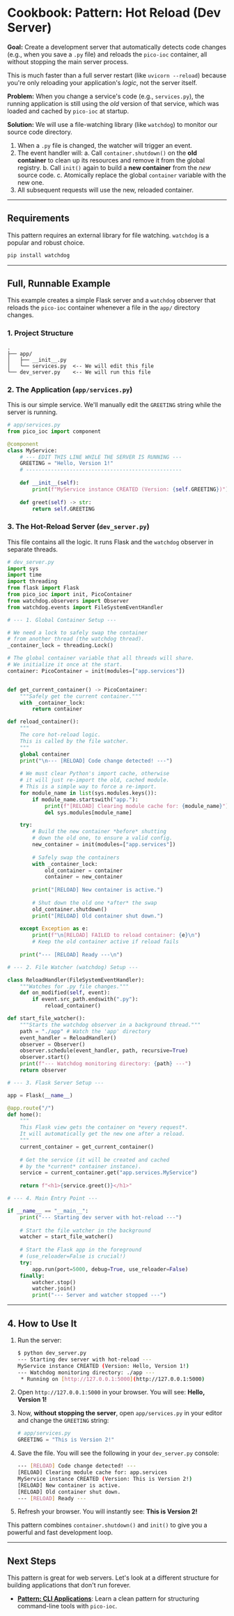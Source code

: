 # Cookbook: Pattern: Hot Reload (Dev Server)

**Goal:** Create a development server that automatically detects code changes (e.g., when you save a `.py` file) and reloads the `pico-ioc` container, all without stopping the main server process.

This is much faster than a full server restart (like `uvicorn --reload`) because you're only reloading your application's *logic*, not the server itself.

**Problem:** When you change a service's code (e.g., `services.py`), the running application is still using the *old* version of that service, which was loaded and cached by `pico-ioc` at startup.

**Solution:** We will use a file-watching library (like `watchdog`) to monitor our source code directory.
1.  When a `.py` file is changed, the watcher will trigger an event.
2.  The event handler will:
    a.  Call `container.shutdown()` on the **old container** to clean up its resources and remove it from the global registry.
    b.  Call `init()` again to build a **new container** from the *new* source code.
    c.  Atomically replace the global `container` variable with the new one.
3.  All subsequent requests will use the new, reloaded container.

---

## Requirements

This pattern requires an external library for file watching. `watchdog` is a popular and robust choice.

```bash
pip install watchdog
````

-----

## Full, Runnable Example

This example creates a simple Flask server and a `watchdog` observer that reloads the `pico-ioc` container whenever a file in the `app/` directory changes.

### 1\. Project Structure

```
.
├── app/
│   ├── __init__.py
│   └── services.py  <-- We will edit this file
└── dev_server.py    <-- We will run this file
```

### 2\. The Application (`app/services.py`)

This is our simple service. We'll manually edit the `GREETING` string while the server is running.

```python
# app/services.py
from pico_ioc import component

@component
class MyService:
    # --- EDIT THIS LINE WHILE THE SERVER IS RUNNING ---
    GREETING = "Hello, Version 1!"
    # --------------------------------------------------
    
    def __init__(self):
        print(f"MyService instance CREATED (Version: {self.GREETING})")
    
    def greet(self) -> str:
        return self.GREETING
```

### 3\. The Hot-Reload Server (`dev_server.py`)

This file contains all the logic. It runs Flask and the `watchdog` observer in separate threads.

```python
# dev_server.py
import sys
import time
import threading
from flask import Flask
from pico_ioc import init, PicoContainer
from watchdog.observers import Observer
from watchdog.events import FileSystemEventHandler

# --- 1. Global Container Setup ---

# We need a lock to safely swap the container
# from another thread (the watchdog thread).
_container_lock = threading.Lock()

# The global container variable that all threads will share.
# We initialize it once at the start.
container: PicoContainer = init(modules=["app.services"])


def get_current_container() -> PicoContainer:
    """Safely get the current container."""
    with _container_lock:
        return container

def reload_container():
    """
    The core hot-reload logic.
    This is called by the file watcher.
    """
    global container
    print("\n--- [RELOAD] Code change detected! ---")
    
    # We must clear Python's import cache, otherwise
    # it will just re-import the old, cached module.
    # This is a simple way to force a re-import.
    for module_name in list(sys.modules.keys()):
        if module_name.startswith("app."):
            print(f"[RELOAD] Clearing module cache for: {module_name}")
            del sys.modules[module_name]

    try:
        # Build the new container *before* shutting
        # down the old one, to ensure a valid config.
        new_container = init(modules=["app.services"])
        
        # Safely swap the containers
        with _container_lock:
            old_container = container
            container = new_container
            
        print("[RELOAD] New container is active.")
        
        # Shut down the old one *after* the swap
        old_container.shutdown()
        print("[RELOAD] Old container shut down.")
        
    except Exception as e:
        print(f"\n[RELOAD] FAILED to reload container: {e}\n")
        # Keep the old container active if reload fails
        
    print("--- [RELOAD] Ready ---\n")

# --- 2. File Watcher (watchdog) Setup ---

class ReloadHandler(FileSystemEventHandler):
    """Watches for .py file changes."""
    def on_modified(self, event):
        if event.src_path.endswith(".py"):
            reload_container()

def start_file_watcher():
    """Starts the watchdog observer in a background thread."""
    path = "./app" # Watch the 'app' directory
    event_handler = ReloadHandler()
    observer = Observer()
    observer.schedule(event_handler, path, recursive=True)
    observer.start()
    print(f"--- Watchdog monitoring directory: {path} ---")
    return observer

# --- 3. Flask Server Setup ---

app = Flask(__name__)

@app.route("/")
def home():
    """
    This Flask view gets the container on *every request*.
    It will automatically get the new one after a reload.
    """
    current_container = get_current_container()
    
    # Get the service (it will be created and cached
    # by the *current* container instance).
    service = current_container.get("app.services.MyService")
    
    return f"<h1>{service.greet()}</h1>"

# --- 4. Main Entry Point ---

if __name__ == "__main__":
    print("--- Starting dev server with hot-reload ---")
    
    # Start the file watcher in the background
    watcher = start_file_watcher()
    
    # Start the Flask app in the foreground
    # (use_reloader=False is crucial!)
    try:
        app.run(port=5000, debug=True, use_reloader=False)
    finally:
        watcher.stop()
        watcher.join()
        print("--- Server and watcher stopped ---")

```

-----

## 4\. How to Use It

1.  Run the server:

    ```bash
    $ python dev_server.py
    --- Starting dev server with hot-reload ---
    MyService instance CREATED (Version: Hello, Version 1!)
    --- Watchdog monitoring directory: ./app ---
     * Running on [http://127.0.0.1:5000](http://127.0.0.1:5000)
    ```

2.  Open `http://127.0.0.1:5000` in your browser. You will see:
    **Hello, Version 1\!**

3.  Now, **without stopping the server**, open `app/services.py` in your editor and change the `GREETING` string:

    ```python
    # app/services.py
    GREETING = "This is Version 2!"
    ```

4.  Save the file. You will see the following in your `dev_server.py` console:

    ```bash
    --- [RELOAD] Code change detected! ---
    [RELOAD] Clearing module cache for: app.services
    MyService instance CREATED (Version: This is Version 2!)
    [RELOAD] New container is active.
    [RELOAD] Old container shut down.
    --- [RELOAD] Ready ---
    ```

5.  Refresh your browser. You will instantly see:
    **This is Version 2\!**

This pattern combines `container.shutdown()` and `init()` to give you a powerful and fast development loop.

-----

## Next Steps

This pattern is great for web servers. Let's look at a different structure for building applications that don't run forever.

  * **[Pattern: CLI Applications](./pattern-cli-app.md)**: Learn a clean pattern for structuring command-line tools with `pico-ioc`.


